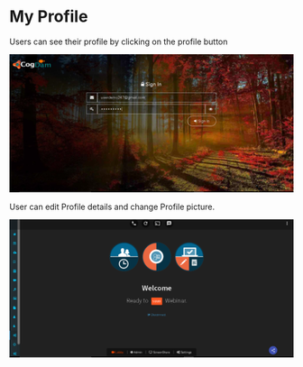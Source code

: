# My Profile

Users can see their profile by clicking on the profile button

![](../.gitbook/assets/image%20%284%29.png)

User can edit Profile details and change Profile picture.

![](../.gitbook/assets/image%20%28194%29.png)

